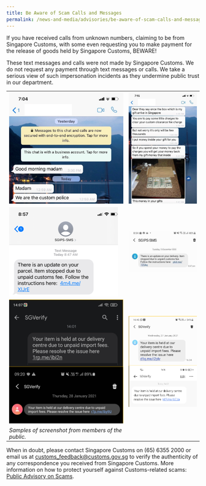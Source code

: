 ```yaml
---
title: Be Aware of Scam Calls and Messages
permalink: /news-and-media/advisories/be-aware-of-scam-calls-and-messages/ 
---
```


If you have received calls from unknown numbers, claiming to be from Singapore Customs, with some even requesting you to make payment for the release of goods held by Singapore Customs, BEWARE!

These text messages and calls were not made by Singapore Customs. We do not request any payment through text messages or calls. We take a serious view of such impersonation incidents as they undermine public trust in our department.

|  |   |
|---|---|
|![.](/images/advisory/scam1-2019.jpg)|![.](/images/advisory/scam2-2019.jpg)|
|![.](/images/advisory/scam-text.png)| ![.](/images/advisory/scam-text-2.jpg) |
|![.](/images/advisory/scam-2021-1.png)| ![.](/images/advisory/scam-2021-2.png) |
|*Samples of screenshot from members of the public.*| |

When in doubt, please contact Singapore Customs on (65) 6355 2000 or email us at [customs_feedback@customs.gov.sg](mailto:customs_feedback@customs.gov.sg) to verify the authenticity of any correspondence you received from Singapore Customs. More information on how to protect yourself against Customs-related scams: [Public Advisory on Scams](public-advisory-on-scams). 
